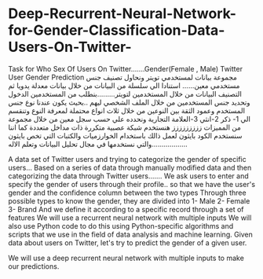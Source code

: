# Deep-Recurrent-Neural-Network-for-Gender-Classification-Data-Users-On-Twitter-
Task for Who Sex Of Users On Twitter.......Gender(Female , Male)
Twitter User Gender Prediction
مجموعة بيانات لمستخدمي تويتر ونحاول تصنيف جنس مستخدمي معين...... استنادا الي سلسلة من البيانات من خلال بيانات معدلة يدويا ثم التصنيف البيانات من خلال المستخدمين لتويتر.........بنطلب من المستخدمين الدخول وتحديد جنس المستخدمين من خلال الملف الشخصي ليهم ..بحيث يكون عندنا نوع جنس المستخدم وعمود الثقة بين النوعين
من خلال ثلاث انواع محتملة لمعرفة النوع وتنقسم الي 1- ذكر 2-انثي 3-العلامة التجارية ونحدده علي حسب سجل معين من خلال مجموعة من المميزات ززززززززز هنستخدم شبكة عصبية متكررة ذات مداخل متعددة كما اننا سنستخدم الكود بايثون لعمل ذالك باستخدام الخوارزميات والكتبات التي تخص بايثون والتي نستخدمها في مجال تحليل البيانات وتعلم الاله..................

A data set of Twitter users and trying to categorize the gender of specific users... Based on a series of data through manually
modified data and then categorizing the data through Twitter users....... We ask users to enter and specify the gender of users 
through their profile.. so that we have the user's gender and the confidence column between the two types Through three possible 
types to know the gender, they are divided into 1- Male 2- Female 3- Brand And we define it according to a specific record through 
a set of features We will use a recurrent neural network with multiple inputs We will also use Python code to do this using Python-specific
algorithms and scripts that we use in the field of data analysis and machine learning. Given data about users on Twitter, let's try to predict
the gender of a given user.

We will use a deep recurrent neural network with multiple inputs to make our predictions.
